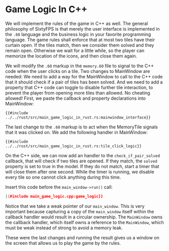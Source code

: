 # Game Logic In C++

We will implement the rules of the game in C++ as well. The general philosophy of SixtyFPS is that merely the user
interface is implemented in the `.60` language and the business logic in your favorite programming
language. The game rules shall enforce that at most two tiles have their curtain open. If the tiles match, then we
consider them solved and they remain open. Otherwise we wait for a little while, so the player can memorize
the location of the icons, and then close them again.

We will modify the `.60` markup in the `memory.60` file to signal to the C++ code when the user clicks on a tile.
Two changes to <span class="hljs-title">MainWindow</span> are needed: We need to add a way for the MainWindow to call to the C++ code that it should
check if a pair of tiles has been solved. And we need to add a property that C++ code can toggle to disable further
tile interaction, to prevent the player from opening more tiles than allowed. No cheating allowed! First, we paste
the callback and property declarations into <span class="hljs-title">MainWindow</span>:

```60
{{#include ../../rust/src/main_game_logic_in_rust.rs:mainwindow_interface}}
```

The last change to the `.60` markup is to act when the <span class="hljs-title">MemoryTile</span> signals that it was clicked on.
We add the following handler in <span class="hljs-title">MainWindow</span>:

```60
{{#include ../../rust/src/main_game_logic_in_rust.rs:tile_click_logic}}
```

On the C++ side, we can now add an handler to the `check_if_pair_solved` callback, that will check if
two tiles are opened. If they match, the `solved` property is set to true in the model. If they do not
match, start a timer that will close them after one second. While the timer is running, we disable every tile so
one cannot click anything during this time.

Insert this code before the `main_window->run()` call:

```cpp
{{#include main_game_logic.cpp:game_logic}}
```

Notice that we take a weak pointer of our `main_window`. This is very
important because capturing a copy of the `main_window` itself within the callback handler would result in a circular ownership.
The `MainWindow` owns the callback handler, which itself owns a reference to the `MainWindow`, which must be weak
instead of strong to avoid a memory leak.

These were the last changes and running the result gives us a window on the screen that allows us
to play the game by the rules.
